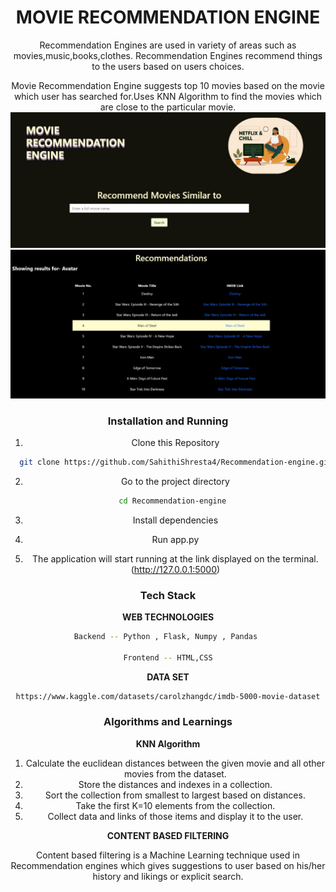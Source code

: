 <center><h1>MOVIE RECOMMENDATION ENGINE</h1><center>

Recommendation Engines are used in variety of areas such as movies,music,books,clothes. Recommendation Engines recommend things to the users based on users choices.
  
Movie Recommendation Engine suggests top 10 movies based on the movie which user has searched for.Uses KNN Algorithm to find the movies which are close to the particular movie.<br />
<img src="/Readme_images/homepage.jpeg" />
<img src="/Readme_images/Recommendations.jpeg" />
 <br />
  
### Installation and Running

1. Clone this Repository
  
```bash
  git clone https://github.com/SahithiShresta4/Recommendation-engine.git
```
  
2. Go to the project directory

```bash
  cd Recommendation-engine
```
  
3. Install dependencies

4. Run app.py

5. The application will start running at the link displayed on the terminal. (http://127.0.0.1:5000)
  

### Tech Stack

**WEB TECHNOLOGIES**

```bash
Backend -- Python , Flask, Numpy , Pandas 

Frontend -- HTML,CSS
```

**DATA SET**

```bash
https://www.kaggle.com/datasets/carolzhangdc/imdb-5000-movie-dataset
```
  
### Algorithms and Learnings

**KNN Algorithm**

1. Calculate the euclidean distances between the given movie and all other movies from the dataset.
2. Store the distances and indexes in a collection.
3. Sort the collection from smallest to largest based on distances.
4. Take the first K=10 elements from the collection.
5. Collect data and links of those items and display it to the user.
  

**CONTENT BASED FILTERING**

Content based filtering is a Machine Learning technique used in Recommendation engines which gives suggestions to user based on his/her history and likings or explicit search.



